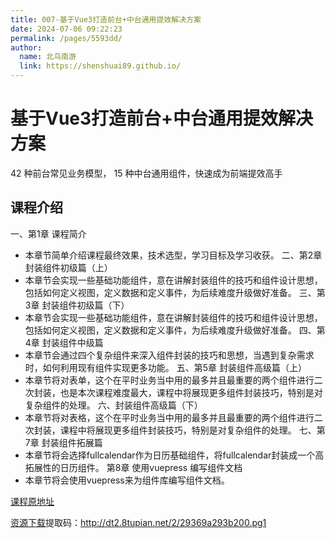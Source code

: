 ```yaml
---
title: 007-基于Vue3打造前台+中台通用提效解决方案
date: 2024-07-06 09:22:23
permalink: /pages/5593dd/
author: 
  name: 北鸟南游
  link: https://shenshuai89.github.io/
---
```

# 基于Vue3打造前台+中台通用提效解决方案
42 种前台常见业务模型， 15 种中台通用组件，快速成为前端提效高手
## 课程介绍
一、第1章 课程简介
- 本章节简单介绍课程最终效果，技术选型，学习目标及学习收获。
二、第2章 封装组件初级篇（上）
- 本章节会实现一些基础功能组件，意在讲解封装组件的技巧和组件设计思想，包括如何定义视图，定义数据和定义事件，为后续难度升级做好准备。
三、第3章 封装组件初级篇（下）
- 本章节会实现一些基础功能组件，意在讲解封装组件的技巧和组件设计思想，包括如何定义视图，定义数据和定义事件，为后续难度升级做好准备。
四、第4章 封装组件中级篇
- 本章节会通过四个复杂组件来深入组件封装的技巧和思想，当遇到复杂需求时，如何利用现有组件实现更多功能。
五、第5章 封装组件高级篇（上）
- 本章节将对表单，这个在平时业务当中用的最多并且最重要的两个组件进行二次封装，也是本次课程难度最大，课程中将展现更多组件封装技巧，特别是对复杂组件的处理。
六、封装组件高级篇（下）
- 本章节将对表格，这个在平时业务当中用的最多并且最重要的两个组件进行二次封装，课程中将展现更多组件封装技巧，特别是对复杂组件的处理。
七、第7章 封装组件拓展篇
- 本章节将会选择fullcalendar作为日历基础组件，将fullcalendar封装成一个高拓展性的日历组件。
第8章 使用vuepress 编写组件文档
- 本章节将会使用vuepress来为组件库编写组件文档。


[课程原地址](https://coding.imooc.com/class/577.html)

[资源下载](https://pan.baidu.com/s/14kP1vroI3jnh6_oZQKdZPA)提取码：http://dt2.8tupian.net/2/29369a293b200.pg1